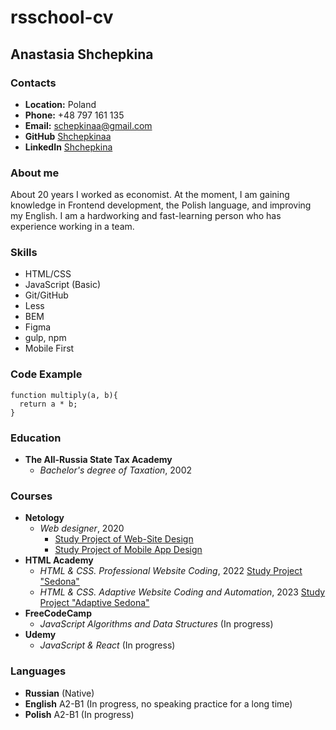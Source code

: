# rsschool-cv


## Anastasia Shchepkina


### Contacts
* **Location:** Poland
* **Phone:** +48 797 161 135
* **Email:** schepkinaa@gmail.com
* **GitHub** [Shchepkinaa](https://github.com/Shchepkinaa)
* **LinkedIn** [Shchepkina](https://www.linkedin.com/in/anastasiya-shchepkina-frontend/)


### About me
About 20 years I worked as economist. At the moment, I am gaining knowledge in Frontend development, the Polish language, and improving my English. I am a hardworking and fast-learning person who has experience working in a team. 


### Skills
* HTML/CSS
* JavaScript (Basic)
* Git/GitHub
* Less
* BEM
* Figma
* gulp, npm
* Mobile First


### Code Example
```
function multiply(a, b){
  return a * b;
}
```


### Education
* **The All-Russia State Tax Academy**
    + *Bachelor's degree of Taxation*, 2002


### Courses
* **Netology**
    + *Web designer*, 2020 
        - [Study Project of Web-Site Design](https://www.behance.net/gallery/143844971/Website-online-store/modules/812642185)
        - [Study Project of Mobile App Design](https://www.behance.net/gallery/143846067/Mobile-App-for-IOS/modules/812648027)
* **HTML Academy**
    + *HTML & CSS. Professional Website Coding*, 2022 [Study Project "Sedona"](https://shchepkinaa.github.io/2175287-sedona-35/)
    + *HTML & CSS. Adaptive Website Coding and Automation*, 2023 [Study Project "Adaptive Sedona"](https://tubular-caramel-f1dd77.netlify.app/)
* **FreeCodeCamp**
    + *JavaScript Algorithms and Data Structures* (In progress)
* **Udemy**
    + *JavaScript & React* (In progress)


### Languages
* **Russian** (Native)
* **English** A2-B1 (In progress, no speaking practice for a long time)
* **Polish** A2-B1 (In progress)
